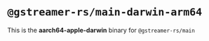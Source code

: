 # `@gstreamer-rs/main-darwin-arm64`

This is the **aarch64-apple-darwin** binary for `@gstreamer-rs/main`

